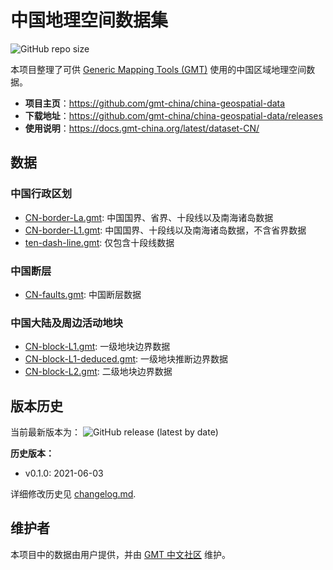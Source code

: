 # 中国地理空间数据集

![GitHub repo size](https://img.shields.io/github/repo-size/gmt-china/china-geospatial-data)

本项目整理了可供 [Generic Mapping Tools (GMT)](https://www.generic-mapping-tools.org/)
使用的中国区域地理空间数据。

- **项目主页**：https://github.com/gmt-china/china-geospatial-data
- **下载地址**：https://github.com/gmt-china/china-geospatial-data/releases
- **使用说明**：https://docs.gmt-china.org/latest/dataset-CN/

## 数据

### 中国行政区划

- [CN-border-La.gmt](CN-border-La.gmt): 中国国界、省界、十段线以及南海诸岛数据
- [CN-border-L1.gmt](CN-border-L1.gmt): 中国国界、十段线以及南海诸岛数据，不含省界数据
- [ten-dash-line.gmt](ten-dash-line.gmt): 仅包含十段线数据

### 中国断层

- [CN-faults.gmt](CN-faults.gmt): 中国断层数据

### 中国大陆及周边活动地块

- [CN-block-L1.gmt](CN-block-L1.gmt): 一级地块边界数据
- [CN-block-L1-deduced.gmt](CN-block-L1-deduced.gmt): 一级地块推断边界数据
- [CN-block-L2.gmt](CN-block-L2.gmt): 二级地块边界数据

## 版本历史

当前最新版本为：
![GitHub release (latest by date)](https://img.shields.io/github/v/release/gmt-china/china-geospatial-data)

**历史版本：**

- v0.1.0: 2021-06-03

详细修改历史见 [changelog.md](changelog.md).

## 维护者

本项目中的数据由用户提供，并由 [GMT 中文社区](https://gmt-china.org/) 维护。
